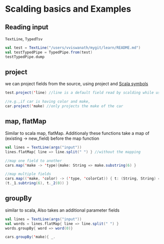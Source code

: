 # Scalding basics and Examples

## Reading input
`TextLine`, `TypedTsv`
```scala
val test = TextLine("/users/vviswanath/mygit/learn/README.md")
val testTypedPipe = TypedPipe.from(test)
testTypedPipe.dump
```

## project
we can project fields from the source, using project and [Scala symbols](http://stackoverflow.com/questions/1324466/practical-examples-of-using-symbols-in-scala)

```scala
test.project('line) //line is a default field read by scalding while using TextLine

//e.g.,if car is having color and make,
car.project('make) //only projects the make of the car
```

## map, flatMap
Similar to scala map, flatMap. Additionaly these functions take a map of (existing -> new_field) before the map function
```scala
val lines = TextLine(args("input"))
lines.flatMap{ line => line.split(" ") } //without the mapping

//map one field to another
cars.map('make -> 'type){make: String => make.substring(6) } 

//map multiple fields
cars.map(('make, 'color) -> ('type, 'colorCat)) { t: (String, String) => 
(t._1.subtring(6), t._2(0)) }

```

## groupBy
similar to scala, Also takes an additional parameter fields
```scala
val lines = TextLine(args("input"))
val words = lines.flatMap{ line => line.split(" ") }
words.groupBy{ word => word(0)}

cars.groupBy('make){ _.
```
